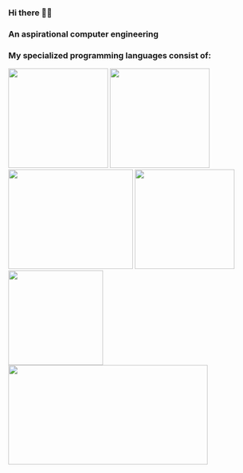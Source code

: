 ### Hi there 👨‍💻
### An aspirational computer engineering
### My specialized programming languages consist of:
<img src = "https://user-images.githubusercontent.com/59549186/200153345-06311923-7f3a-45dc-9da2-ae6f2e802003.png" width = "200" height = "200">  <img src = "https://learn.microsoft.com/en-us/windows/images/c-logo.png" width = "200" height = "200"> <img src = "https://user-images.githubusercontent.com/59549186/200153418-2875dd5e-0854-48d1-8847-8b419ef68491.png" width = "250" height = "200"> <img src = "https://www.kindpng.com/picc/m/171-1718046_javascript-programming-language-logo-hd-png-download.png" width = "200" height = "200"> <img src = "https://miro.medium.com/max/450/1*PHG1_tMupqcTLLJ-vURs4g.png" width = "190" height = "190"> <img src = "https://pythonforundergradengineers.com/posts/git/images/git_and_github_logo.png" width = "400" height = "200">






<!--
**MirageM/MirageM** is a ✨ _special_ ✨ repository because its `README.md` (this file) appears on your GitHub profile.

Here are some ideas to get you started:

- 🔭 I’m currently working on ...
- 🌱 I’m currently learning ...
- 👯 I’m looking to collaborate on ...
- 🤔 I’m looking for help with ...
- 💬 Ask me about ...
- 📫 How to reach me: ...
- 😄 Pronouns: ...
- ⚡ Fun fact: ...
-->


